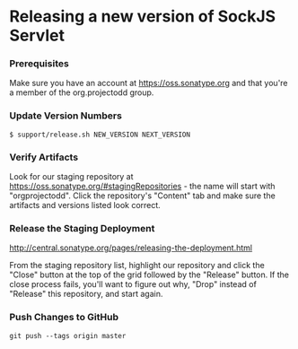 # Releasing a new version of SockJS Servlet

### Prerequisites

Make sure you have an account at https://oss.sonatype.org and that
you're a member of the org.projectodd group.

### Update Version Numbers

    $ support/release.sh NEW_VERSION NEXT_VERSION

### Verify Artifacts

Look for our staging repository at
https://oss.sonatype.org/#stagingRepositories - the name will start
with "orgprojectodd". Click the repository's "Content" tab and make
sure the artifacts and versions listed look correct.

### Release the Staging Deployment

http://central.sonatype.org/pages/releasing-the-deployment.html

From the staging repository list, highlight our repository and click
the "Close" button at the top of the grid followed by the "Release"
button. If the close process fails, you'll want to figure out why,
"Drop" instead of "Release" this repository, and start again.

### Push Changes to GitHub

    git push --tags origin master